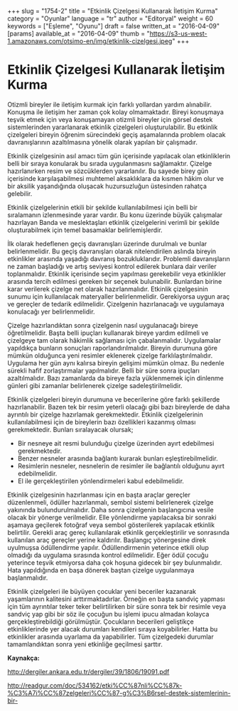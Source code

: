 +++
slug = "1754-2"
title = "Etkinlik Çizelgesi Kullanarak İletişim Kurma"
category = "Oyunlar"
language = "tr"
author = "Editoryal"
weight = 60
keywords = ["Eşleme", "Oyunu"]
draft = false
written_at = "2016-04-09"
[params]
available_at = "2016-04-09"
thumb = "https://s3-us-west-1.amazonaws.com/otsimo-en/img/etkinlik-cizelgesi.jpeg"
+++


# Etkinlik Çizelgesi Kullanarak İletişim Kurma

Otizmli bireyler ile iletişim kurmak için farklı yollardan yardım alınabilir. Konuşma ile iletişim her zaman çok kolay olmamaktadır. Bireyi konuşmaya teşvik etmek için veya konuşamayan otizmli bireyler için görsel destek sistemlerinden yararlanarak etkinlik çizelgeleri oluşturulabilir. Bu etkinlik çizelgeleri bireyin öğrenim sürecindeki geçiş aşamalarında problem olacak davranışlarının azaltılmasına yönelik olarak yapılan bir çalışmadır.

Etkinlik çizelgesinin asıl amacı tüm gün içerisinde yapılacak olan etkinliklerin belli bir sıraya konularak bu sırada uygulanmasını sağlamaktır. Çizelge hazırlanırken resim ve sözcüklerden yararlanılır. Bu sayede birey gün içerisinde karşılaşabilmesi muhtemel aksaklıklara da kısmen hâkim olur ve bir aksilik yaşandığında oluşacak huzursuzluğun üstesinden rahatça gelebilir.

Etkinlik çizelgelerinin etkili bir şekilde kullanılabilmesi için belli bir sıralamanın izlenmesinde yarar vardır. Bu konu üzerinde büyük çalışmalar hazırlayan Banda ve meslektaşları etkinlik çizelgelerini verimli bir şekilde oluşturabilmek için temel basamaklar belirlemişlerdir.

İlk olarak hedeflenen geçiş davranışları üzerinde durulmalı ve bunlar belirlenmelidir. Bu geçiş davranışları olarak nitelendirilen aslında bireyin etkinlikler arasında yaşadığı davranış bozukluklarıdır. Problemli davranışların ne zaman başladığı ve artış seviyesi kontrol edilerek bunlara dair veriler toplanmalıdır. Etkinlik içerisinde seçim yapılması gerekebilir veya etkinlikler arasında tercih edilmesi gereken bir seçenek bulunabilir. Bunlardan birine karar verilerek çizelge net olarak hazırlanmalıdır. Etkinlik çizelgesinin sunumu için kullanılacak materyaller belirlenmelidir. Gerekiyorsa uygun araç ve gereçler de tedarik edilmelidir. Çizelgenin hazırlanacağı ve uygulamaya konulacağı yer belirlenmelidir.

Çizelge hazırlandıktan sonra çizelgenin nasıl uygulanacağı bireye öğretilmelidir. Başta belli ipuçları kullanarak bireye yardım edilmeli ve çizelgeye tam olarak hâkimlik sağlaması için çabalanmalıdır. Uygulamalar yapıldıkça bunların sonuçları raporlandırılmalıdır. Bireyin durumuna göre mümkün olduğunca yeni resimler eklenerek çizelge farklılaştırılmalıdır. Uygulama her gün aynı kalırsa bireyin gelişimi mümkün olmaz. Bu nedenle sürekli hafif zorlaştırmalar yapılmalıdır. Belli bir süre sonra ipuçları azaltılmalıdır. Bazı zamanlarda da bireye fazla yüklenmemek için dinlenme günleri gibi zamanlar belirlenerek çizelge sadeleştirilmelidir.


Etkinlik çizelgeleri bireyin durumuna ve becerilerine göre farklı şekillerde hazırlanabilir. Bazen tek bir resim yeterli olacağı gibi bazı bireylerde de daha ayrıntılı bir çizelge hazırlamak gerekmektedir. Etkinlik çizelgelerinin kullanılabilmesi için de bireylerin bazı özellikleri kazanmış olması gerekmektedir. Bunları sıralayacak olursak;

  * Bir nesneye ait resmi bulunduğu çizelge üzerinden ayırt edebilmesi gerekmektedir.
  * Benzer nesneler arasında bağlantı kurarak bunları eşleştirebilmelidir.
  * Resimlerin nesneler, nesnelerin de resimler ile bağlantılı olduğunu ayırt edebilmelidir.
  * El ile gerçekleştirilen yönlendirmeleri kabul edebilmelidir.

Etkinlik çizelgesinin hazırlanması için en başta araçlar gereçler düzenlenmeli, ödüller hazırlanmalı, sembol sistemi belirlenerek çizelge yakınında bulundurulmalıdır. Daha sonra çizelgenin başlangıcına vesile olacak bir yönerge verilmelidir. Elle yönlendirme yapılacaksa bir sonraki aşamaya geçilerek fotoğraf veya sembol gösterilerek yapılacak etkinlik belirtilir. Gerekli araç gereç kullanılarak etkinlik gerçekleştirilir ve sonrasında kullanılan araç gereçler yerine kaldırılır. Başlangıç yönergesine direk uyulmuşsa ödüllendirme yapılır. Ödüllendirmenin yeterince etkili olup olmadığı da uygulama sırasında kontrol edilmelidir. Eğer ödül çocuğu yeterince teşvik etmiyorsa daha çok hoşuna gidecek bir şey bulunmalıdır. Hata yapıldığında en başa dönerek baştan çizelge uygulanmaya başlanmalıdır.

Etkinlik çizelgeleri ile büyüyen çocuklar yeni beceriler kazanarak yaşamlarının kalitesini arttırmaktadırlar. Örneğin en başta sandviç yapması için tüm ayrıntılar teker teker belirtilirken bir süre sonra tek bir resimle veya sandviç yap gibi bir söz ile çocuğun bu işlemi ipucu almadan kolayca gerçekleştirebildiği görülmüştür. Çocukların becerileri geliştikçe etkinliklerinde yer alacak durumları kendileri sıraya koyabilirler. Hatta bu etkinlikler arasında uyarlama da yapabilirler. Tüm çizelgedeki durumlar tamamlandıktan sonra yeni etkinliğe geçilmesi şarttır.

**Kaynakça:**

http://dergiler.ankara.edu.tr/dergiler/39/1806/19091.pdf

http://readgur.com/doc/534162/etki%CC%87nli%CC%87k-%C3%A7i%CC%87zelgeleri%CC%87-g%C3%B6rsel-destek-sistemlerinin-bir-
